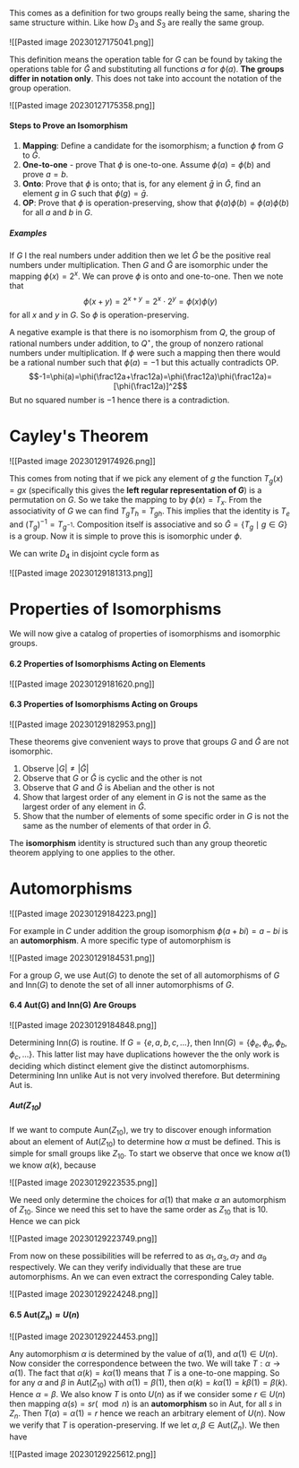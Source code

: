 This comes as a definition for two groups really being the same, sharing the same structure within. Like how $D_3$ and $S_3$ are really the same group.

![[Pasted image 20230127175041.png]]

This definition means the operation table for $G$ can be found by taking the operations table for $\bar G$ and substituting all functions $a$ for $\phi(a)$. **The groups differ in notation only**. This does not take into account the notation of the group operation.

![[Pasted image 20230127175358.png]]

#### Steps to Prove an Isomorphism
1. **Mapping**: Define a candidate for the isomorphism; a function $\phi$ from $G$ to $\bar G$.
2. **One-to-one** - prove That $\phi$ is one-to-one. Assume $\phi(a)=\phi(b)$ and prove $a=b$.
3. **Onto**: Prove that $\phi$ is onto; that is, for any element $\bar g$ in $\bar G$, find an element $g$ in $G$ such that $\phi(g)=\bar g$.
4. **OP**: Prove that $\phi$ is operation-preserving, show that $\phi(a)\phi(b)=\phi(a)\phi(b)$ for all $a$ and $b$ in $G$.

##### Examples
If $G$ I the real numbers under addition then we let $\bar G$ be the positive real numbers under multiplication. Then $G$ and $\bar G$ are isomorphic under the mapping $\phi(x)=2^x$. We can prove $\phi$ is onto and one-to-one. Then we note that $$\phi(x+y)=2^{x+y}=2^x\cdot2^y=\phi(x)\phi(y)$$for all $x$ and $y$ in $G$. So $\phi$ is operation-preserving.

A negative example is that there is no isomorphism from $Q$, the group of rational numbers under addition, to $Q^\star$, the group of nonzero rational numbers under multiplication. If $\phi$ were such a mapping then there would be a rational number such that $\phi(a)=-1$ but this actually contradicts OP. $$-1=\phi(a)=\phi(\frac12a+\frac12a)=\phi(\frac12a)\phi(\frac12a)=[\phi(\frac12a)]^2$$But no squared number is $-1$ hence there is a contradiction.

# Cayley's Theorem
![[Pasted image 20230129174926.png]]

This comes from noting that if we pick any element of $g$ the function $T_g(x)=gx$ (specifically this gives the **left regular representation of $G$**) is a permutation on $G$. So we take the mapping to by $\phi(x)=T_x$. From the associativity of $G$ we can find $T_gT_h=T_{gh}$. This implies that the identity is $T_e$ and $(T_g)^{-1}=T_{g^{-1}}$. Composition itself is associative and so $\bar G=\{T_g\mid g\in G\}$ is  a group. Now it is simple to prove this is isomorphic under $\phi$.

We can write $D_4$ in disjoint cycle form as

![[Pasted image 20230129181313.png]]

# Properties of Isomorphisms
We will now give a catalog of properties of isomorphisms and isomorphic groups.

#### 6.2 Properties of Isomorphisms Acting on Elements
![[Pasted image 20230129181620.png]]

#### 6.3 Properties of Isomorphisms Acting on Groups
![[Pasted image 20230129182953.png]]

These theorems give convenient ways to prove that groups $G$ and $\bar G$ are not isomorphic.

1. Observe $|G|\neq|\bar G|$
2. Observe that $G$ or $\bar G$ is cyclic and the other is not
3. Observe that $G$ and $\bar G$ is Abelian and the other is not
4. Show that largest order of any element in $G$ is not the same as the largest order of any element in $\bar G$.
5. Show that the number of elements of some specific order in $G$ is not the same as the number of elements of that order in $\bar G$.

The **isomorphism** identity is structured such than any group theoretic theorem applying to one applies to the other.

# Automorphisms
![[Pasted image 20230129184223.png]]

For example in $C$ under addition the group isomorphism $\phi(a+bi)=a-bi$ is an **automorphism**. A more specific type of automorphism is

![[Pasted image 20230129184531.png]]

For a group $G$, we use $\text{Aut}(G)$ to denote the set of all automorphisms of $G$ and $\text{Inn}(G)$ to denote the set of all inner automorphisms of $G$.

#### 6.4 Aut(G) and Inn(G) Are Groups
![[Pasted image 20230129184848.png]]

Determining $\text{Inn}(G)$ is routine. If $G=\{e,a,b,c,...\}$, then $\text{Inn}(G)=\{\phi_e,\phi_a,\phi_b,\phi_c,...\}$. This latter list may have duplications however the the only work is deciding which distinct element give the distinct automorphisms. Determining $\text{Inn}$ unlike $\text{Aut}$ is not very involved therefore. But determining $\text{Aut}$ is. 

##### Aut$(Z_{10})$
If we want to compute $\text{Aun}(Z_{10})$, we try to discover enough information about an element of $\text{Aut}(Z_{10})$ to determine how $\alpha$ must be defined. This is simple for small groups like $Z_{10}$. To start we observe that once we know $\alpha(1)$ we know $\alpha(k)$, because 

![[Pasted image 20230129223535.png]]

We need only determine the choices for $\alpha(1)$ that make $\alpha$ an automorphism of $Z_{10}$. Since we need this set to have the same order as $Z_{10}$ that is 10. Hence we can pick

![[Pasted image 20230129223749.png]]

From now on these possibilities will be referred to as $\alpha_1,\alpha_3,\alpha_7$ and $\alpha_9$ respectively. We can they verify individually that these are true automorphisms. An we can even extract the corresponding Caley table.

![[Pasted image 20230129224248.png]]

#### 6.5  $\text{Aut}(Z_n)\approx U(n)$ 
![[Pasted image 20230129224453.png]]

Any automorphism $\alpha$ is determined by the value of $\alpha(1)$, and $\alpha(1)\in U(n)$. Now consider the correspondence between the two. We will take $T:\alpha\to\alpha(1)$. The fact that $\alpha(k)=k\alpha(1)$ means that $T$ is a one-to-one mapping. So for any $\alpha$ and $\beta$ in $\text{Aut}(Z_{10})$ with $\alpha(1)=\beta(1)$, then $\alpha(k)=k\alpha(1)=k\beta(1)=\beta(k)$. Hence $\alpha=\beta$. We also know $T$ is onto $U(n)$ as if we consider some $r\in U(n)$ then mapping $\alpha(s)=sr(\mod n)$ is an **automorphism** so in Aut, for all $s$ in $Z_n$. Then $T(\alpha)=\alpha(1)=r$ hence we reach an arbitrary element of $U(n)$. Now we verify that $T$ is operation-preserving. If we let $\alpha,\beta\in\text{Aut}(Z_n)$. We then have

![[Pasted image 20230129225612.png]]


